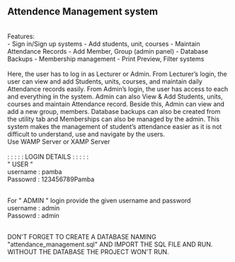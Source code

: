 <H2>Attendence Management system</H2>
<br/>
Features:
<br/>
- Sign in/Sign up systems
- Add students, unit, courses
- Maintain Attendance Records
- Add Member, Group (admin panel)
- Database Backups
- Membership management
- Print Preview, Filter systems <br/>
<br/>
Here, the user has to log in as Lecturer or Admin. From Lecturer’s login, the user can view and add Students, units, courses, and maintain daily Attendance records easily. From Admin’s login, the user has access to each and everything in the system. Admin can also View & Add Students, units, courses and maintain Attendance record. Beside this, Admin can view and add a new group, members. Database backups can also be created from the utility tab and Memberships can also be managed by the admin. This system makes the management of student’s attendance easier as it is not difficult to understand, use and navigate by the users.
<br/>
Use WAMP Server or XAMP Server
<br/>
<br/>
                         : : : : : LOGIN DETAILS : : : : : <br/>
" USER  "<br/>
username : pamba <br/>
Passowrd : 123456789Pamba <br/>
<br/>

For " ADMIN " login provide the given username and password<br/>
username : admin<br/>
Passowrd : admin<br/>
<br/>

DON'T FORGET TO CREATE A DATABASE NAMING "attendance_management.sql" AND IMPORT THE SQL FILE AND RUN.
WITHOUT THE DATABASE THE PROJECT WON'T RUN.

